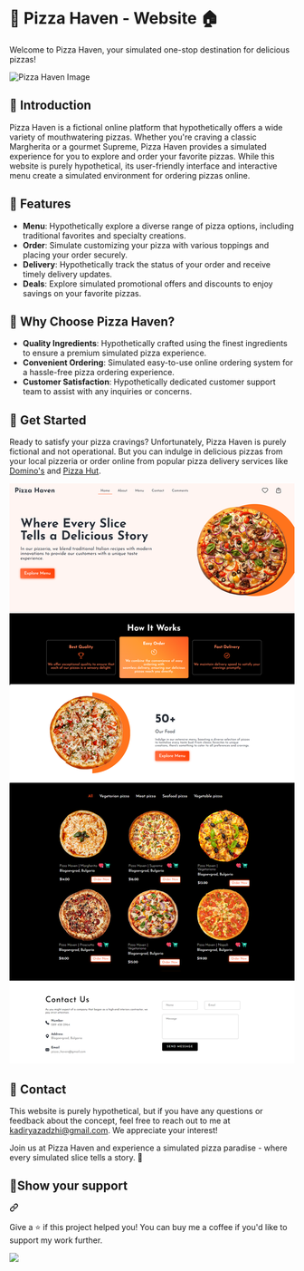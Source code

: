 # 🍕 Pizza Haven - Website 🏠

Welcome to Pizza Haven, your simulated one-stop destination for delicious pizzas!

![Pizza Haven Image](https://s4.aconvert.com/convert/p3r68-cdx67/a6dvx-81lvw.jpg)

## 📖 Introduction
Pizza Haven is a fictional online platform that hypothetically offers a wide variety of mouthwatering pizzas. Whether you're craving a classic Margherita or a gourmet Supreme, Pizza Haven provides a simulated experience for you to explore and order your favorite pizzas. While this website is purely hypothetical, its user-friendly interface and interactive menu create a simulated environment for ordering pizzas online.

## 🍕 Features
- **Menu**: Hypothetically explore a diverse range of pizza options, including traditional favorites and specialty creations.
- **Order**: Simulate customizing your pizza with various toppings and placing your order securely.
- **Delivery**: Hypothetically track the status of your order and receive timely delivery updates.
- **Deals**: Explore simulated promotional offers and discounts to enjoy savings on your favorite pizzas.

## 🌟 Why Choose Pizza Haven?
- **Quality Ingredients**: Hypothetically crafted using the finest ingredients to ensure a premium simulated pizza experience.
- **Convenient Ordering**: Simulated easy-to-use online ordering system for a hassle-free pizza ordering experience.
- **Customer Satisfaction**: Hypothetically dedicated customer support team to assist with any inquiries or concerns.

## 🛒 Get Started
Ready to satisfy your pizza cravings? Unfortunately, Pizza Haven is purely fictional and not operational. But you can indulge in delicious pizzas from your local pizzeria or order online from popular pizza delivery services like [Domino's](https://www.dominos.com/) and [Pizza Hut](https://www.pizzahut.com/).

![Pizza Menu Image](Image/github-preview-pizza-haven.png)

## 📱 Contact
This website is purely hypothetical, but if you have any questions or feedback about the concept, feel free to reach out to me at kadiryazadzhi@gmail.com. We appreciate your interest!

Join us at Pizza Haven and experience a simulated pizza paradise - where every simulated slice tells a story. 🍕

## 🙏Show your support
<a id="user-content-show-your-support" class="anchor" aria-label="Permalink: Show your support" href="#show-your-support"><svg class="octicon octicon-link" viewBox="0 0 16 16" version="1.1" width="16" height="16" aria-hidden="true"><path d="m7.775 3.275 1.25-1.25a3.5 3.5 0 1 1 4.95 4.95l-2.5 2.5a3.5 3.5 0 0 1-4.95 0 .751.751 0 0 1 .018-1.042.751.751 0 0 1 1.042-.018 1.998 1.998 0 0 0 2.83 0l2.5-2.5a2.002 2.002 0 0 0-2.83-2.83l-1.25 1.25a.751.751 0 0 1-1.042-.018.751.751 0 0 1-.018-1.042Zm-4.69 9.64a1.998 1.998 0 0 0 2.83 0l1.25-1.25a.751.751 0 0 1 1.042.018.751.751 0 0 1 .018 1.042l-1.25 1.25a3.5 3.5 0 1 1-4.95-4.95l2.5-2.5a3.5 3.5 0 0 1 4.95 0 .751.751 0 0 1-.018 1.042.751.751 0 0 1-1.042.018 1.998 1.998 0 0 0-2.83 0l-2.5 2.5a1.998 1.998 0 0 0 0 2.83Z"></path></svg></a></div>
<p dir="auto">Give a ⭐️ if this project helped you! You can buy me a coffee if you'd like to support my work further.</p>
<div dir="auto">
<a href="https://www.buymeacoffee.com/kadiryazadzhi" rel="nofollow"><img src="https://camo.githubusercontent.com/3767c6f451f28c26237caf6a96427f48e584526ec4c36b3fd630932588fb9715/68747470733a2f2f696d672e6275796d6561636f666665652e636f6d2f627574746f6e2d6170692f3f746578743d427579206d65206120636f6666656526656d6f6a693de2989526736c75673d3168616e7a6c6131303026627574746f6e5f636f6c6f75723d46464444303026666f6e745f636f6c6f75723d66666666666626666f6e745f66616d696c793d436f6f6b6965266f75746c696e655f636f6c6f75723d30303030303026636f666665655f636f6c6f75723d464644443030" data-canonical-src="https://img.buymeacoffee.com/button-api/?text=Buy me a coffee&amp;emoji=☕&amp;slug=1hanzla100&amp;button_colour=FFDD00&amp;font_colour=ffffff&amp;font_family=Cookie&amp;outline_colour=000000&amp;coffee_colour=FFDD00" style="max-width: 100%;"></a>
</div>
